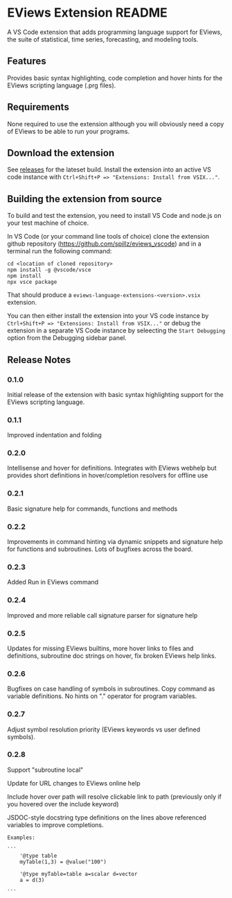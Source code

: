# EViews Extension README

A VS Code extension that adds programming language support for EViews, the suite of statistical, time series, forecasting, and modeling tools.

## Features

Provides basic syntax highlighting, code completion and hover hints for the EViews scripting language (.prg files).

## Requirements

None required to use the extension although you will obviously need a copy of EViews to be able to run your programs.

## Download the extension

See [releases](https://github.com/spillz/EViews_VScode/releases) for the lateset build. Install the extension into an active VS code instance with `Ctrl+Shift+P => "Extensions: Install from VSIX..."`.

## Building the extension from source

To build and test the extension, you need to install VS Code and node.js on your test machine of choice.

In VS Code (or your command line tools of choice) clone the extension github repository (https://github.com/spillz/eviews_vscode) and in a terminal run the following command:

```
cd <location of cloned repository>
npm install -g @vscode/vsce
npm install
npx vsce package
```

That should produce a `eviews-language-extensions-<version>.vsix` extension.

You can then either install the extension into your VS code instance by `Ctrl+Shift+P => "Extensions: Install from VSIX..."` or debug the extension in a separate VS Code instance by seleecting the `Start Debugging` option from the Debugging sidebar panel.

## Release Notes

### 0.1.0

Initial release of the extension with basic syntax highlighting support for the EViews scripting language.

### 0.1.1

Improved indentation and folding

### 0.2.0

Intellisense and hover for definitions. Integrates with EViews webhelp but provides short definitions in hover/completion resolvers for offline use

### 0.2.1

Basic signature help for commands, functions and methods  

### 0.2.2

Improvements in command hinting via dynamic snippets and signature help for functions and subroutines. Lots of bugfixes across the board.

### 0.2.3

Added Run in EViews command

### 0.2.4

Improved and more reliable call signature parser for signature help

### 0.2.5

Updates for missing EViews builtins, more hover links to files and definitions, subroutine doc strings on hover, fix broken EViews help links.

### 0.2.6

Bugfixes on case handling of symbols in subroutines. Copy command as variable definitions. No hints on "." operator for program variables.

### 0.2.7

Adjust symbol resolution priority (EViews keywords vs user defined symbols).

### 0.2.8

Support "subroutine local"

Update for URL changes to EViews online help

Include hover over path will resolve clickable link to path (previously only if you hovered over the include keyword)

JSDOC-style docstring type definitions on the lines above referenced variables to improve completions. 
 
    Examples:

    ```
        '@type table
        myTable(1,3) = @value("100")

        '@type myTable=table a=scalar d=vector
        a = d(3)

    ```
